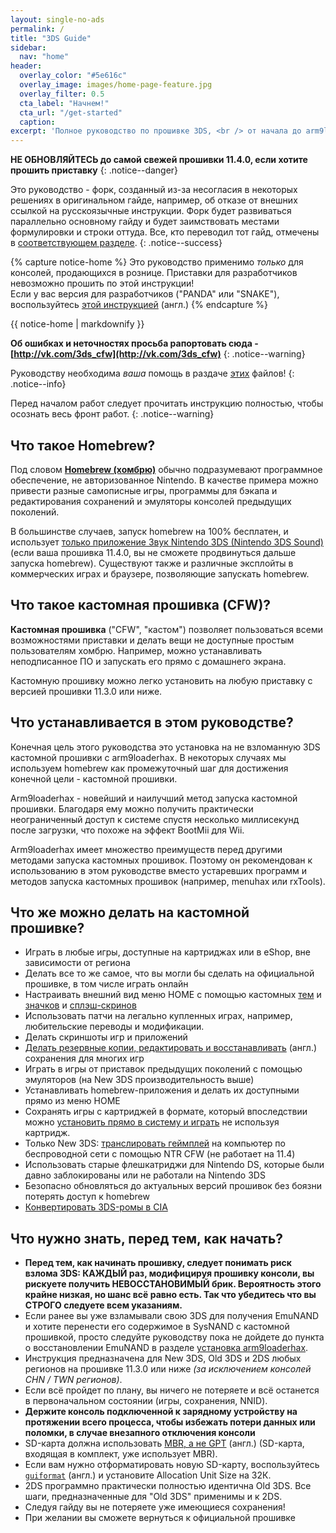 ```yaml
---
layout: single-no-ads
permalink: /
title: "3DS Guide"
sidebar:
  nav: "home"
header:
  overlay_color: "#5e616c"
  overlay_image: images/home-page-feature.jpg
  overlay_filter: 0.5
  cta_label: "Начнем!"
  cta_url: "/get-started"
  caption:
excerpt: 'Полное руководство по прошивке 3DS, <br /> от начала до arm9loaderhax.<br /><br />**Последнее изменение: <br />17 мая 2017<br /><br />**'
---
```

<meta name="google-site-verification" content="bXQ2KTFgfxyvvQx2cGGgbQ59jCOMNMbdSyuHmLPhSwE" />
<a name="start" />

**НЕ ОБНОВЛЯЙТЕСЬ до самой свежей прошивки 11.4.0, если хотите прошить приставку**
{: .notice--danger}

Это руководство - форк, созданный из-за несогласия в некоторых решениях в оригинальном гайде, например, об отказе от внешних ссылкой на русскоязычные инструкции. Форк будет развиваться параллельно основному гайду и будет заимствовать местами формулировки и строки оттуда. Все, кто переводил тот гайд, отмечены в [соответствующем разделе](credits).
{: .notice--success}

{% capture notice-home %}
Это руководство применимо _только_ для консолей, продающихся в рознице. Приставки для разработчиков невозможно прошить по этой инструкции!    
Если у вас версия для разработчиков ("PANDA" или "SNAKE"), воспользуйтесь [этой инструкцией](https://dev.3ds.guide) (англ.)
{% endcapture %}

<div class="notice--danger">{{ notice-home | markdownify }}</div>

**Об ошибках и неточностях просьба рапортовать сюда - [http://vk.com/3ds_cfw](http://vk.com/3ds_cfw)**
{: .notice--warning}

Руководству необходима *ваша* помощь в раздаче [этих](https://3ds.guide/rss.xml) файлов!
{: .notice--info}

Перед началом работ следует прочитать инструкцию полностью, чтобы осознать весь фронт работ.
{: .notice--warning}

## <a name="what_hombrw" />Что такое Homebrew? 

Под словом [**Homebrew (хомбрю)**](https://ru.wikipedia.org/wiki/Homebrew_(%D0%BA%D0%BE%D0%BC%D0%BF%D1%8C%D1%8E%D1%82%D0%B5%D1%80%D0%BD%D1%8B%D0%B5_%D0%B8%D0%B3%D1%80%D1%8B)) обычно подразумевают программное обеспечение, не авторизованное Nintendo. В качестве примера можно привести разные самописные игры, программы для бэкапа и редактирования сохранений и эмуляторы консолей предыдущих поколений.

В большинстве случаев, запуск homebrew на 100% бесплатен, и использует [только приложение Звук Nintendo 3DS (Nintendo 3DS Sound)](homebrew-launcher-soundhax) (если ваша прошивка 11.4.0, вы не сможете продвинуться дальше запуска homebrew). Существуют также и различные эксплойты в коммерческих играх и браузере, позволяющие запускать homebrew.

## <a name="what_cfw" />Что такое кастомная прошивка (CFW)?

**Кастомная прошивка** ("CFW", "кастом") позволяет пользоваться всеми возможностями приставки и делать вещи не доступные простым пользователям хомбрю. Например, можно устанавливать неподписанное ПО и запускать его прямо с домашнего экрана. 

Кастомную прошивку можно легко установить на любую приставку с версией прошивки 11.3.0 или ниже.

## <a name="what_guide" />Что устанавливается в этом руководстве?

Конечная цель этого руководства это установка на не взломанную 3DS
кастомной прошивки с arm9loaderhax. В некоторых случаях мы используем homebrew как промежуточный шаг для достижения конечной цели - кастомной прошивки.

Arm9loaderhax - новейший и наилучший метод запуска кастомной прошивки. Благодаря ему можно получить практически неограниченный доступ к системе спустя несколько миллисекунд после загрузки, что похоже на эффект BootMii для Wii.

Arm9loaderhax имеет множество преимуществ перед другими методами запуска кастомных прошивок. Поэтому он рекомендован к использованию в этом руководстве вместо устаревших программ и методов запуска кастомных прошивок (например, menuhax или rxTools).

## <a name="what_can_cfw" />Что же можно делать на кастомной прошивке?

+ Играть в любые игры, доступные на картриджах или в eShop, вне зависимости от региона
+ Делать все то же самое, что вы могли бы сделать на официальной прошивке, в том числе играть онлайн
+ Настраивать внешний вид меню HOME с помощью кастомных [тем](themes) и [значков](badges) и [сплэш-скринов](https://splash.3dsthem.es/)
+ Использовать патчи на легально купленных играх, например, любительские переводы и модификации. 
+ Делать скриншоты игр и приложений
+ [Делать резервные копии, редактировать и восстанавливать](https://gbatemp.net/threads/413143/) (англ.) сохранения для многих игр
+ Играть в игры от приставок предыдущих поколений с помощью эмуляторов (на New 3DS производительность выше)
+ Устанавливать homebrew-приложения и делать их доступными прямо из меню HOME
+ Сохранять игры с картриджей в формате, который впоследствии можно [установить прямо в систему и играть](https://vk.com/3ds_cfw?w=wall-125012133_147%2Fall) не используя картридж. 
+ Только New 3DS: [транслировать геймплей](https://vk.com/3ds_cfw?w=wall-125012133_111%2Fall) на компьютер по беспроводной сети с помощью NTR CFW (не работает на 11.4)
+ Использовать старые флешкатриджи для Nintendo DS, которые были давно заблокированы или не работали на Nintendo 3DS
+ Безопасно обновляться до актуальных версий прошивок без боязни потерять доступ к homebrew
+ [Конвертировать 3DS-ромы в CIA](godmode9-usage#convert_3ds)


## <a name="what_know" />Что нужно знать, перед тем, как начать?

+ **Перед тем, как начинать прошивку, следует понимать риск взлома 3DS: КАЖДЫЙ раз, модифицируя прошивку консоли, вы рискуете получить НЕВОССТАНОВИМЫЙ брик. Вероятность этого крайне низкая, но шанс всё равно есть. Так что убедитесь что вы СТРОГО следуете всем указаниям.**
+ Если ранее вы уже взламывали свою 3DS для получения EmuNAND и хотите перенести его содержимое в SysNAND с кастомной прошивкой, просто следуйте руководству пока не дойдете до пункта о восстановлении EmuNAND в разделе [установка arm9loaderhax](installing-arm9loaderhax).
+ Инструкция предназначена для New 3DS, Old 3DS и 2DS любых регионов на прошивке 11.3.0 или ниже *(за исключением консолей CHN / TWN регионов)*.
+ Если всё пройдет по плану, вы ничего не потеряете и всё останется в первоначальном состоянии (игры, сохранения, NNID).
+ **Держите консоль подключенной к зарядному устройству на протяжении всего процесса, чтобы избежать потери данных или поломки, в случае внезапного отключения консоли**
+ SD-карта должна использовать [MBR, а не GPT](http://www.howtogeek.com/245610/) (англ.) (SD-карта, входящая в комплект, уже использует MBR).
+ Если вам нужно отформатировать новую SD-карту, воспользуйтесь [`guiformat`](http://www.ridgecrop.demon.co.uk/index.htm?guiformat.htm) (англ.) и установите Allocation Unit Size на 32К.
+ 2DS программно практически полностью идентична Old 3DS. Все шаги, предназначенные для "Old 3DS" применимы и к 2DS.
+ Следуя гайду вы не потеряете уже имеющиеся сохранения!
+ При желании вы сможете вернуться к официальной прошивке